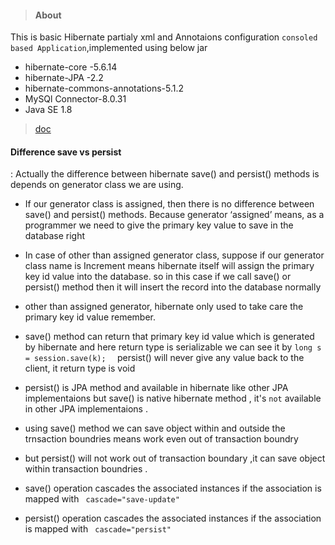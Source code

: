 >#### About
This is basic Hibernate partialy xml and Annotaions configuration ` consoled based Application `,implemented using below jar
- hibernate-core -5.6.14
- hibernate-JPA -2.2 
- hibernate-commons-annotations-5.1.2
- MySQl Connector-8.0.31
- Java SE 1.8
>[doc](https://docs.jboss.org/hibernate/entitymanager/3.5/reference/en/html/architecture.html)

#### Difference save  vs persist 
: Actually the difference between hibernate save() and persist() methods is depends on generator class we are using.
- If our generator class is assigned, then there is no difference between save() and persist() methods.
  Because generator ‘assigned’ means, as  a programmer we need to give the primary key value to save in the database right 
- In case of other than assigned generator class, suppose if our generator class name is Increment means hibernate 
   itself will assign the primary key id value into the database.
   so in this case if we call save() or persist() method then it will insert the record into the database normally   
- other than assigned generator, hibernate only used to take care the primary key id value remember.
- save() method can return that primary key id value which is generated by hibernate and 
  here return type is serializable we can see it by 
	`long s = session.save(k);  `
  persist() will never give any value back to the client, it return type is void 
  
- persist() is JPA method and available in hibernate like other JPA implementaions
  but save() is native hibernate method , it's  `not` available in other JPA implementaions . 
  
- using save() method we can save object within and outside the trnsaction boundries means work even out of transaction	boundry
- but persist() will not work out of transaction boundary ,it can save object within transaction boundries .
  
- save() operation cascades the associated instances if the association is mapped with ` cascade="save-update"`
- persist() operation cascades the associated instances if the association is mapped with ` cascade="persist"`

